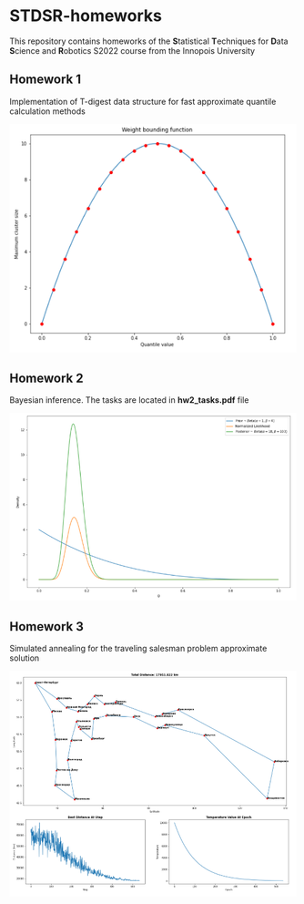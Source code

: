 # STDSR-homeworks

This repository contains homeworks of the **S**tatistical **T**echniques for **D**ata **S**cience and **R**obotics S2022 course from the Innopois University

## Homework 1

Implementation of T-digest data structure for fast approximate quantile calculation methods

![T-digest](./images/hw_1.png)

## Homework 2

Bayesian inference. The tasks are located in **hw2_tasks.pdf** file

![Bayesian-Inference](./images/hw_2.png)

## Homework 3

Simulated annealing for the traveling salesman problem approximate solution

![Simulated-Annealing](./images/hw_3.png)